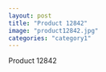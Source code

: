 ```yaml
---
layout: post
title: "Product 12842"
image: "product12842.jpg"
categories: "category1"
---
```

Product 12842
